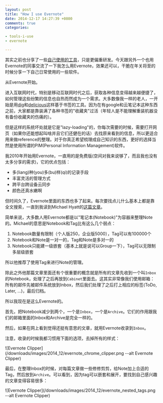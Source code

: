 ```yaml
---
layout: post
title: "How I use Evernote"
date: 2014-12-17 14:27:39 +0800
comments: true
categories:

- tools-i-use
- evernote

---
```



其实之前也分享了一些[自己使用的工具](https://lenciel.com/blog/categories/tools-i-use/)，只是更偏重研发。今天跟另外一个也用Evernote的同事交流了一下我怎么用Evernote，效果还可以，干脆在年关将至的时候分享一下自己日常使用的一些软件。

从Evernote开始。

进入互联网时代，特别是移动互联网时代之后，获取各种信息变得越来越便捷了，如何管理这些纷繁的信息也自热而然成为一个需求。大多数像我一样的老人，一开始是用[dig](https://digg.com/)和[delicious](https://delicious.com/)这样基于书签的工具。因为在有google和云笔记本这种东西之前，大家都是靠装满了各种书签的"收藏夹"过活（年轻人是不能理解重装机器没有备份收藏夹的伤痛的）。

但是这样的系统坏处就是它是"lazy-loading"的，你每次需要的时候，需要打开网页（如果你还能想起叫啥并且它们还健在的话）去找原来看到的信息，所以更适合用来做reference的整理。对于你真正希望梳理成自己知识的东西，更好的选择当然是使用所谓的PIM(Personal Information Management)软件。

我2010年开始用Evernote，一直用的是免费版(空间对我来说够了，而且我也没有太多分享的需求)，它的优点包括：

* 多(liang)种(you)多(bu)样(qi)的记录手段
* 丰富灵活的管理方式
* 跨平台跨设备云同步
* 颜色还真水嫩啊

但时间久了，Evernote里面的东西也多了起来。每次要找点儿什么基本上都是靠全文搜索，一直到我读到Michael Hyatt的[这篇文章](http://michaelhyatt.com/evernote-tags.html)。

简单来说，大多数人用Evernote都是以"笔记本(Notebook)"为容器来整理Note的。Michael的意思是Notebook和Tag比有这么几个弱点：

1. Notebook数量有限制（个人版250，企业版5000），Tag可以有100000个
2. Notebook和Note是一对一的，Tag和Note是多对一的
3. Notebook只能建一级嵌套（基本上就是说可以Group一下），Tag可以无限制多层级嵌套

所以他推荐了使用Tag来进行Note的管理。

除此之外他那篇文章里面还有个很重要的概念就是所有的文章先收到一个叫`Inbox`的Notebook，处理了之后再放到`Cabinet`里面去。这其实非常像我们使用邮箱：所有的邮件先被邮件系统放到Inbox，然后我们处理了之后打上相应的标签(ToDo, Later, ...)，最后归档。

所以我现在是这么Evernote的。

首先，把Notebook减少到两个，一个是`Inbox`，一个是`Archive`。它们的作用跟我们的邮箱里面的Inbox和Archive是完全一样的。

然后，如果在网上看到觉得还挺有意思的文章，就用Evernote收录到`Inbox`。

注意，收录的时候我都习惯用下面的选项，去掉所有的样式：

![Evernote Clipper](/downloads/images/2014_12/evernote_chrome_clipper.png --alt Evernote Clipper)

最后，在整理Inbox的时候，对每篇文章做一些修修剪剪，给Note加上合适的Tag，然后放到`Archive`。可以看到，因为tag可以嵌套和展开，要找到自己感兴趣的文章变得容易很多：

![Evernote Clipper](/downloads/images/2014_12/evernote_nested_tags.png --alt Evernote Clipper)




